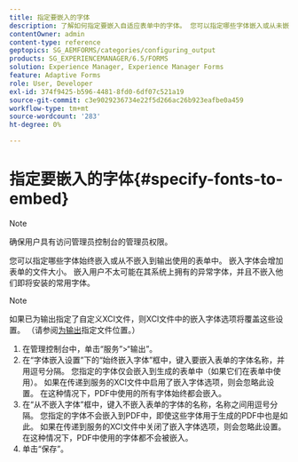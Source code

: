 ```yaml
---
title: 指定要嵌入的字体
description: 了解如何指定要嵌入自适应表单中的字体。 您可以指定哪些字体嵌入或从未嵌入到Forms服务生成的表单。
contentOwner: admin
content-type: reference
geptopics: SG_AEMFORMS/categories/configuring_output
products: SG_EXPERIENCEMANAGER/6.5/FORMS
solution: Experience Manager, Experience Manager Forms
feature: Adaptive Forms
role: User, Developer
exl-id: 374f9425-b596-4481-8fd0-6df07c521a19
source-git-commit: c3e9029236734e22f5d266ac26b923eafbe0a459
workflow-type: tm+mt
source-wordcount: '283'
ht-degree: 0%

---
```


# 指定要嵌入的字体{#specify-fonts-to-embed}

>[!NOTE]
> 
> 确保用户具有访问管理员控制台的管理员权限。

您可以指定哪些字体始终嵌入或从不嵌入到输出使用的表单中。 嵌入字体会增加表单的文件大小。 嵌入用户不太可能在其系统上拥有的异常字体，并且不嵌入他们即将安装的常用字体。

>[!NOTE]
>
>如果已为输出指定了自定义XCI文件，则XCI文件中的嵌入字体选项将覆盖这些设置。 （请参阅[为输出](/help/forms/using/admin-help/specify-file-locations-output.md#specify-file-locations-for-output)指定文件位置。）

1. 在管理控制台中，单击“服务”>“输出”。
1. 在“字体嵌入设置”下的“始终嵌入字体”框中，键入要嵌入表单的字体名称，并用逗号分隔。 您指定的字体仅会嵌入到生成的表单中（如果它们在表单中使用）。 如果在传递到服务的XCI文件中启用了嵌入字体选项，则会忽略此设置。 在这种情况下，PDF中使用的所有字体始终都会嵌入。
1. 在“从不嵌入字体”框中，键入不嵌入表单的字体的名称，名称之间用逗号分隔。 您指定的字体不会嵌入到PDF中，即使这些字体用于生成的PDF中也是如此。 如果在传递到服务的XCI文件中关闭了嵌入字体选项，则会忽略此设置。 在这种情况下，PDF中使用的字体都不会被嵌入。
1. 单击“保存”。
